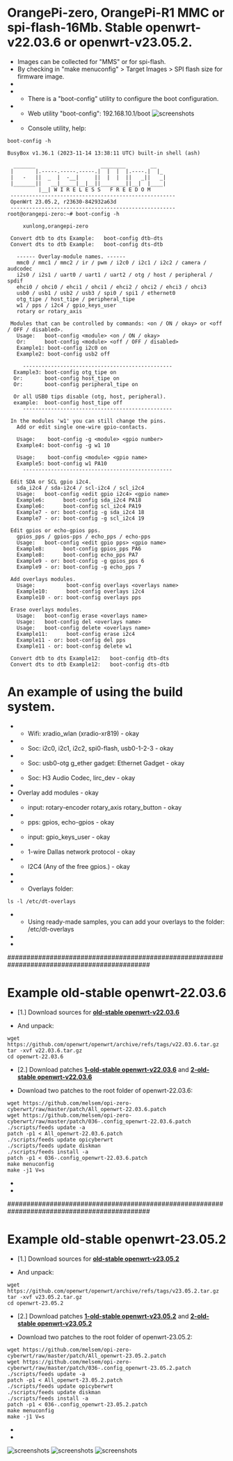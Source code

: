 # OrangePi-zero, OrangePi-R1 MMC or spi-flash-16Mb. Stable openwrt-v22.03.6 or openwrt-v23.05.2.
 - Images can be collected for "MMS" or for spi-flash.
 - By checking in "make menuconfig" > Target Images > SPI flash size for firmware image.
 - 
- * There is a "boot-config" utility to configure the boot configuration.
- * Web utility "boot-config": 192.168.10.1/boot
![screenshots](https://github.com/melsem/opi-zero-cyberwrt/blob/master/patch/2024-03-01_22-12-37.png)
- * Console utility, help:
```
boot-config -h
```
```
BusyBox v1.36.1 (2023-11-14 13:38:11 UTC) built-in shell (ash)

  _______                     ________        __
 |       |.-----.-----.-----.|  |  |  |.----.|  |_
 |   -   ||  _  |  -__|     ||  |  |  ||   _||   _|
 |_______||   __|_____|__|__||________||__|  |____|
          |__| W I R E L E S S   F R E E D O M
 -----------------------------------------------------
 OpenWrt 23.05.2, r23630-842932a63d
 -----------------------------------------------------
root@orangepi-zero:~# boot-config -h

     xunlong,orangepi-zero

 Convert dtb to dts Example:   boot-config dtb-dts
 Convert dts to dtb Example:   boot-config dts-dtb

   ------ Overlay-module names. ------
   mmc0 / mmc1 / mmc2 / ir / pwm / i2c0 / i2c1 / i2c2 / camera / audcodec
   i2s0 / i2s1 / uart0 / uart1 / uart2 / otg / host / peripheral / spdif
   ehci0 / ohci0 / ehci1 / ohci1 / ehci2 / ohci2 / ehci3 / ohci3
   usb0 / usb1 / usb2 / usb3 / spi0 / spi1 / ethernet0
   otg_tipe / host_tipe / peripheral_tipe
   w1 / pps / i2c4 / gpio_keys_user
   rotary or rotary_axis

 Modules that can be controlled by commands: <on / ON / okay> or <off / OFF / disabled>.
   Usage:   boot-config <module> <on / ON / okay>
   Or:      boot-config <module> <off / OFF / disabled>
   Example1: boot-config i2c0 on
   Example2: boot-config usb2 off

     ------------------------------------------------
  Example3: boot-config otg_tipe on
  Or:       boot-config host_tipe on
  Or:       boot-config peripheral_tipe on

  Or all USB0 tips disable (otg, host, peripheral).
  example:  boot-config host_tipe off
     ------------------------------------------------

 In the modules 'w1' you can still change the pins.
   Add or edit single one-wire gpio-contacts.

   Usage:    boot-config -g <module> <gpio number>
   Example4: boot-config -g w1 10

   Usage:    boot-config <module> <gpio name>
   Example5: boot-config w1 PA10
     ------------------------------------------------

 Edit SDA or SCL gpio i2c4.
   sda_i2c4 / sda-i2c4 / scl-i2c4 / scl_i2c4
   Usage:   boot-config <edit gpio i2c4> <gpio name>
   Example6:      boot-config sda_i2c4 PA18
   Example6:      boot-config scl_i2c4 PA19
   Example7 - or: boot-config -g sda_i2c4 18
   Example7 - or: boot-config -g scl_i2c4 19

 Edit gpios or echo-gpios pps.
   gpios_pps / gpios-pps / echo_pps / echo-pps
   Usage:   boot-config <edit gpio pps> <gpio name>
   Example8:      boot-config gpios_pps PA6
   Example8:      boot-config echo_pps PA7
   Example9 - or: boot-config -g gpios_pps 6
   Example9 - or: boot-config -g echo_pps 7

 Add overlays modules.
   Usage:          boot-config overlays <overlays name>
   Example10:      boot-config overlays i2c4
   Example10 - or: boot-config overlays pps

 Erase overlays modules.
   Usage:   boot-config erase <overlays name>
   Usage:   boot-config del <overlays name>
   Usage:   boot-config delete <overlays name>
   Example11:      boot-config erase i2c4
   Example11 - or: boot-config del pps
   Example11 - or: boot-config delete w1

 Convert dtb to dts Example12:   boot-config dtb-dts
 Convert dts to dtb Example12:   boot-config dts-dtb
```
# An example of using the build system.
- * Wifi: xradio_wlan (xradio-xr819) - okay
- * Soc: i2c0, i2c1, i2c2, spi0-flash, usb0-1-2-3 - okay
- * Soc: usb0-otg g_ether gadget: Ethernet Gadget - okay
- * Soc: H3 Audio Codec, lirc_dev - okay
- 
- Overlay add modules - okay
- * input: rotary-encoder rotary_axis rotary_button - okay
- * pps: gpios, echo-gpios - okay
- * input: gpio_keys_user - okay
- * 1-wire Dallas network protocol - okay
- * I2C4 (Any of the free gpios.) - okay
-
- * Overlays folder:
```
ls -l /etc/dt-overlays
```
- * Using ready-made samples, you can add your overlays to the folder: /etc/dt-overlays
- 
- 
#############################################################################################
# Example old-stable openwrt-22.03.6
- [1.] Download sources for **[old-stable openwrt-v22.03.6](https://github.com/openwrt/openwrt/archive/refs/tags/v22.03.6.tar.gz)**
* And unpack:
```
wget https://github.com/openwrt/openwrt/archive/refs/tags/v22.03.6.tar.gz
tar -xvf v22.03.6.tar.gz
cd openwrt-22.03.6
```
- [2.] Download patches **[1-old-stable openwrt-v22.03.6](https://github.com/melsem/opi-zero-cyberwrt/raw/master/patch/All_openwrt-22.03.6.patch)**
 and **[2-old-stable openwrt-v22.03.6](https://github.com/melsem/opi-zero-cyberwrt/raw/master/patch/036-.config_openwrt-22.03.6.patch)**
* Download two patches to the root folder of openwrt-22.03.6:
```
wget https://github.com/melsem/opi-zero-cyberwrt/raw/master/patch/All_openwrt-22.03.6.patch
wget https://github.com/melsem/opi-zero-cyberwrt/raw/master/patch/036-.config_openwrt-22.03.6.patch
./scripts/feeds update -a
patch -p1 < All_openwrt-22.03.6.patch
./scripts/feeds update opicyberwrt
./scripts/feeds update diskman
./scripts/feeds install -a
patch -p1 < 036-.config_openwrt-22.03.6.patch
make menuconfig
make -j1 V=s
```
- 
- 
#############################################################################################
# Example old-stable openwrt-23.05.2
- [1.] Download sources for **[old-stable openwrt-v23.05.2](https://github.com/openwrt/openwrt/archive/refs/tags/v23.05.2.tar.gz)**
* And unpack:
```
wget https://github.com/openwrt/openwrt/archive/refs/tags/v23.05.2.tar.gz
tar -xvf v23.05.2.tar.gz
cd openwrt-23.05.2
```
- [2.] Download patches **[1-old-stable openwrt-v23.05.2](https://github.com/melsem/opi-zero-cyberwrt/raw/master/patch/All_openwrt-23.05.2.patch)**
 and **[2-old-stable openwrt-v23.05.2](https://github.com/melsem/opi-zero-cyberwrt/raw/master/patch/036-.config_openwrt-23.05.2.patch)**
* Download two patches to the root folder of openwrt-23.05.2:
```
wget https://github.com/melsem/opi-zero-cyberwrt/raw/master/patch/All_openwrt-23.05.2.patch
wget https://github.com/melsem/opi-zero-cyberwrt/raw/master/patch/036-.config_openwrt-23.05.2.patch
./scripts/feeds update -a
patch -p1 < All_openwrt-23.05.2.patch
./scripts/feeds update opicyberwrt
./scripts/feeds update diskman
./scripts/feeds install -a
patch -p1 < 036-.config_openwrt-23.05.2.patch
make menuconfig
make -j1 V=s
```
- 
- 
![screenshots](https://github.com/melsem/opi-zero-cyberwrt/blob/master/patch/2024-03-01_22-05-06.png)
![screenshots](https://github.com/melsem/opi-zero-cyberwrt/blob/master/patch/2024-03-01_22-05-16.png)
![screenshots](https://github.com/melsem/opi-zero-cyberwrt/blob/master/patch/2024-03-01_22-05-26.png)

